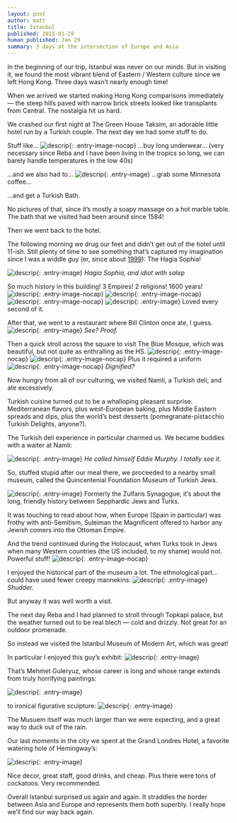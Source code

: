 ```yaml
---
layout: post
author: matt
title: Istanbul
published: 2015-01-29
human_published: Jan 29
summary: 3 days at the intersection of Europe and Asia
---
```


In the beginning of our trip, Istanbul was never on our minds. But in visiting it, we found the most vibrant blend of Eastern / Western culture since we left Hong Kong. Three days wasn’t nearly enough time!

When we arrived we started making Hong Kong comparisons immediately — the steep hills paved with narrow brick streets looked like transplants from Central. The nostalgia hit us hard.

We crashed our first night at The Green House Taksim, an adorable little hotel run by a Turkish couple. The next day we had some stuff to do.

Stuff like…
![descrip](/assets/images/travel-pics/Turkey/Turkey-pic1.jpg){: .entry-image-nocap}
…buy long underwear…
(very necessary since Reba and I have been living in the tropics so long, we can barely handle temperatures in the low 40s)

…and we also had to…
![descrip](/assets/images/travel-pics/Turkey/Turkey-pic2.jpg){: .entry-image}
…grab some Minnesota coffee…

…and get a Turkish Bath.

No pictures of that, since it’s mostly a soapy massage on a hot marble table. The bath that we visited had been around since 1584!

Then we went back to the hotel.

The following morning we drug our feet and didn’t get out of the hotel until 11-ish. Still plenty of time to see something that’s captured my imagination since I was a widdle guy (er, since about [1999](https://en.wikipedia.org/wiki/Age_of_Empires_II)): The Hagia Sophia!

![descrip](/assets/images/travel-pics/Turkey/Turkey-pic3.jpg){: .entry-image}
_Hagia Sophia, and idiot with salep_

So much history in this building! 3 Empires! 2 religions! 1600 years!
![descrip](/assets/images/travel-pics/Turkey/Turkey-pic4.jpg){: .entry-image-nocap}
![descrip](/assets/images/travel-pics/Turkey/Turkey-pic5.jpg){: .entry-image-nocap}
![descrip](/assets/images/travel-pics/Turkey/Turkey-pic6.jpg){: .entry-image-nocap}
![descrip](/assets/images/travel-pics/Turkey/Turkey-pic7.jpg){: .entry-image}
Loved every second of it.

After that, we went to a restaurant where Bill Clinton once ate, I guess.
![descrip](/assets/images/travel-pics/Turkey/Turkey-pic8.jpg){: .entry-image}
_See? Proof._

Then a quick stroll across the square to visit The Blue Mosque, which was beautiful, but not quite as enthralling as the HS.
![descrip](/assets/images/travel-pics/Turkey/Turkey-pic9.jpg){: .entry-image-nocap}
![descrip](/assets/images/travel-pics/Turkey/Turkey-pic10.jpg){: .entry-image-nocap}
Plus it required a uniform
![descrip](/assets/images/travel-pics/Turkey/Turkey-pic11.jpg){: .entry-image-nocap}
_Dignified?_

Now hungry from all of our culturing, we visited Namli, a Turkish deli, and ate excessively.

Turkish cuisine turned out to be a whalloping pleasant surprise. Mediterranean flavors, plus west-European baking, plus Middle Eastern spreads and dips, plus the world’s best desserts (pomegranate-pistacchio Turkish Delights, anyone?).

The Turkish deli experience in particular charmed us. We became buddies with a waiter at Namli:

![descrip](/assets/images/travel-pics/Turkey/Turkey-pic12.jpg){: .entry-image}
_He called himself Eddie Murphy. I totally see it._

So, stuffed stupid after our meal there, we proceeded to a nearby small museum, called the Quincentenial Foundation Museum of Turkish Jews.

![descrip](/assets/images/travel-pics/Turkey/Turkey-pic13.jpg){: .entry-image}
Formerly the Zulfaris Synagogue, it’s about the long, friendly history between Sepphardic Jews and Turks.

It was touching to read about how, when Europe (Spain in particular) was frothy with anti-Semitism, Suleiman the Magnificent offered to harbor any Jewish comers into the Ottoman Empire.

And the trend continued during the Holocaust, when Turks took in Jews when many Western countries (the US included, to my shame) would not. Powerful stuff!
![descrip](/assets/images/travel-pics/Turkey/Turkey-pic14.jpg){: .entry-image-nocap}

I enjoyed the historical part of the museum a lot. The ethnological part… could have used fewer creepy mannekins:
![descrip](/assets/images/travel-pics/Turkey/Turkey-pic15.jpg){: .entry-image}
_Shudder._

But anyway it was well worth a visit.

The next day Reba and I had planned to stroll through Topkapi palace, but the weather turned out to be real blech — cold and drizzly. Not great for an outdoor promenade.

So instead we visited the Istanbul Museum of Modern Art, which was great!

In particular I enjoyed this guy’s exhibit:
![descrip](/assets/images/travel-pics/Turkey/Turkey-pic16.jpg){: .entry-image}

That’s Mehmet Guleryuz, whose career is long and whose range extends from truly horrifying paintings:

![descrip](/assets/images/travel-pics/Turkey/Turkey-pic17.jpg){: .entry-image}

to ironical figurative sculpture:
![descrip](/assets/images/travel-pics/Turkey/Turkey-pic18.jpg){: .entry-image}

The Musuem itself was much larger than we were expecting, and a great way to duck out of the rain.

Our last moments in the city we spent at the Grand Londres Hotel, a favorite watering hole of Hemingway’s:

![descrip](/assets/images/travel-pics/Turkey/Turkey-pic19.jpg){: .entry-image}

Nice decor, great staff, good drinks, and cheap. Plus there were tons of cockatoos. Very recommended.

Overall Istanbul surprised us again and again. It straddles the border between Asia and Europe and represents them both superbly. I really hope we’ll find our way back again.
